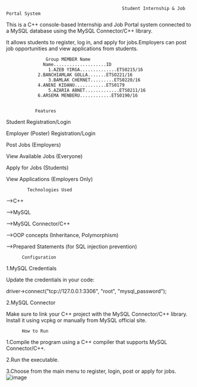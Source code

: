                                                 Student Internship & Job Portal System


This is a C++ console-based Internship and Job Portal system connected to a MySQL database using the MySQL Connector/C++ library.

It allows students to register, log in, and apply for jobs.Employers can post job opportunities and view applications from students.


                   Group MEMBER Name
				  Name....................ID
			        1.AZEB YIRGA..............ETS0215/16
				2.BANCHIAMLAK GOLLA.......ETSO221/16
			        3.BAMLAK CHERNET.........ETS0220/16
				4.ANENI KIDANU............ETS0179
			        5.AZARIA ABNET.............ETS0211/16
				6.ARSEMA MENBERU............ETS0190/16


               Features
 
 Student Registration/Login
 
 Employer (Poster) Registration/Login
 
 Post Jobs (Employers)
 
 View Available Jobs (Everyone)
 
 Apply for Jobs (Students)
 
 View Applications (Employers Only)
 

            Technologies Used
 
-->C++

-->MySQL

-->MySQL Connector/C++

-->OOP concepts (Inheritance, Polymorphism)

-->Prepared Statements (for SQL injection prevention)

          Configuration

1.MySQL Credentials

Update the credentials in your code:

driver->connect("tcp://127.0.0.1:3306", "root", "mysql_password");

2.MySQL Connector

Make sure to link your C++ project with the MySQL Connector/C++ library. Install it using vcpkg or manually from MySQL official site.


          How to Run

1.Compile the program using a C++ compiler that supports MySQL Connector/C++.


2.Run the executable.


3.Choose from the main menu to register, login, post or apply for jobs.
![image](https://github.com/user-attachments/assets/1b267d4f-0704-4728-bead-27800415d1ba)






